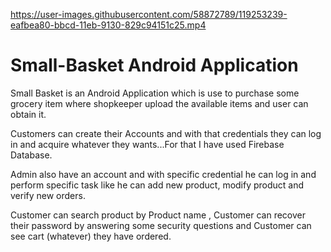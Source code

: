 
https://user-images.githubusercontent.com/58872789/119253239-eafbea80-bbcd-11eb-9130-829c94151c25.mp4

# Small-Basket Android Application

Small Basket is an Android Application which is use to purchase some grocery item where shopkeeper upload the available items and user can obtain it.

Customers can create their Accounts and with that credentials they can log in and acquire whatever they wants...For that I have used Firebase Database.

Admin also have an account and with specific credential he can log in and perform specific task like he can add new product, modify product and verify new orders.

Customer can search product by Product name , Customer can recover their password by answering some security questions and Customer can see cart (whatever) they have ordered.

